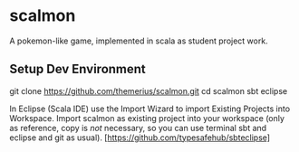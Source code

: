 scalmon
=======

A pokemon-like game, implemented in scala as student project work.

## Setup Dev Environment

git clone https://github.com/themerius/scalmon.git
cd scalmon
sbt eclipse

In Eclipse (Scala IDE) use the Import Wizard to
import Existing Projects into Workspace.
Import scalmon as existing project into your workspace
(only as reference, copy is _not_ necessary, so you can
use terminal sbt and eclipse and git as usual).
[https://github.com/typesafehub/sbteclipse]